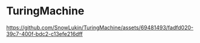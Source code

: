 # TuringMachine



https://github.com/SnowLukin/TuringMachine/assets/69481493/fadfd020-39c7-400f-bdc2-c13efe216dff

